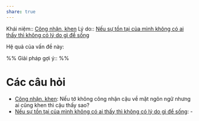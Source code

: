 ```yaml
---
share: true
---
```

Khái niệm:: [Công nhận, khen](../T%E1%BB%AB%20%C4%91i%E1%BB%83n/T%C3%ADch%20c%E1%BB%B1c/C%C3%B4ng%20nh%E1%BA%ADn,%20khen.md)
Lý do:: [Nếu sự tồn tại của mình không có ai thấy thì không có lý do gì để sống](./N%E1%BA%BFu%20s%E1%BB%B1%20t%E1%BB%93n%20t%E1%BA%A1i%20c%E1%BB%A7a%20m%C3%ACnh%20kh%C3%B4ng%20c%C3%B3%20ai%20th%E1%BA%A5y%20th%C3%AC%20kh%C3%B4ng%20c%C3%B3%20l%C3%BD%20do%20g%C3%AC%20%C4%91%E1%BB%83%20s%E1%BB%91ng.md) 

Hệ quả của vấn đề này:


%%
Giải pháp gợi ý:: 
%%



# Các câu hỏi
- [Công nhận, khen](../T%E1%BB%AB%20%C4%91i%E1%BB%83n/T%C3%ADch%20c%E1%BB%B1c/C%C3%B4ng%20nh%E1%BA%ADn,%20khen.md): Nếu tớ không công nhận cậu về mặt ngôn ngữ nhưng ai cũng khen thì cậu thấy sao?
- [Nếu sự tồn tại của mình không có ai thấy thì không có lý do gì để sống](./N%E1%BA%BFu%20s%E1%BB%B1%20t%E1%BB%93n%20t%E1%BA%A1i%20c%E1%BB%A7a%20m%C3%ACnh%20kh%C3%B4ng%20c%C3%B3%20ai%20th%E1%BA%A5y%20th%C3%AC%20kh%C3%B4ng%20c%C3%B3%20l%C3%BD%20do%20g%C3%AC%20%C4%91%E1%BB%83%20s%E1%BB%91ng.md): \-

